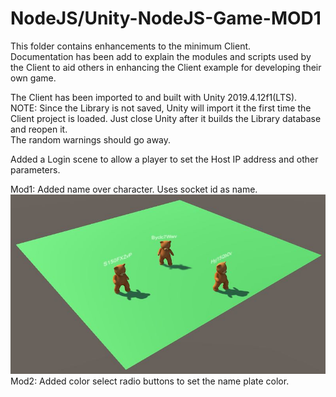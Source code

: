 # NodeJS/Unity-NodeJS-Game-MOD1
  
This folder contains enhancements to the minimum Client.  
Documentation has been add to explain the modules and scripts used by the Client to 
aid others in enhancing the Client example for developing their own game.  

The Client has been imported to and built with Unity 2019.4.12f1(LTS).  
NOTE: Since the Library is not saved, Unity will import it the first time the Client 
project is loaded. Just close Unity after it builds the Library database and reopen it.  
The random warnings should go away.  
   
Added a Login scene to allow a player to set the Host IP address and other parameters.  
   
Mod1: Added name over character. Uses socket id as name.  
![alt tag](ScreenShot.jpg)  
Mod2: Added color select radio buttons to set the name plate color.  
